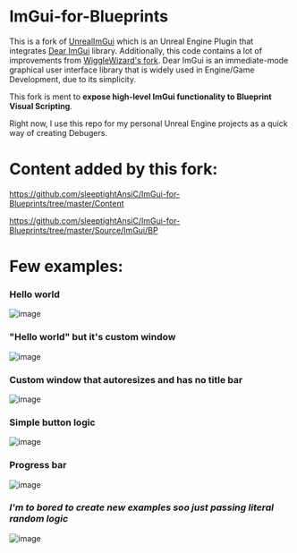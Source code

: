 ImGui-for-Blueprints
============

This is a fork of [UnrealImGui](https://github.com/segross/UnrealImGui) which is an Unreal Engine Plugin that integrates [Dear ImGui](https://github.com/ocornut/imgui) library. Additionally, this code contains a lot of improvements from [WiggleWizard's fork](https://github.com/WiggleWizard/UnrealImGui).
Dear ImGui is an immediate-mode graphical user interface library that is widely used in Engine/Game Development, due to its simplicity.

This fork is ment to **expose high-level ImGui functionality to Blueprint Visual Scripting**.

Right now, I use this repo for my personal Unreal Engine projects as a quick way of creating Debugers.


# Content added by this fork:
https://github.com/sleeptightAnsiC/ImGui-for-Blueprints/tree/master/Content

https://github.com/sleeptightAnsiC/ImGui-for-Blueprints/tree/master/Source/ImGui/BP

# Few examples:

### Hello world
![image](https://user-images.githubusercontent.com/91839286/182046760-40d63e81-7f51-46b8-8c7e-7ed84d92a4c0.png)

### "Hello world" but it's custom window
![image](https://user-images.githubusercontent.com/91839286/182046974-1d16b670-c732-4fca-ba38-d9600a769ace.png)

### Custom window that autoresizes and has no title bar
![image](https://user-images.githubusercontent.com/91839286/182047214-3b146831-804f-4236-bdf0-615b212f6ec4.png)

### Simple button logic
![image](https://user-images.githubusercontent.com/91839286/182047404-03de718a-c43b-4f0d-aa3d-7970e364935d.png)

### Progress bar
![image](https://user-images.githubusercontent.com/91839286/182047666-bfdd2cd1-6bbb-43a8-8f9b-115ec5facde1.png)

### *I'm to bored to create new examples soo just passing literal random logic*
![image](https://user-images.githubusercontent.com/91839286/182048240-7aa220bf-d81b-4a8c-aebf-07cc8d74c897.png)

